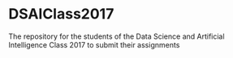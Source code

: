# DSAIClass2017
The repository for the students of the Data Science and Artificial Intelligence Class 2017 to submit their assignments 
